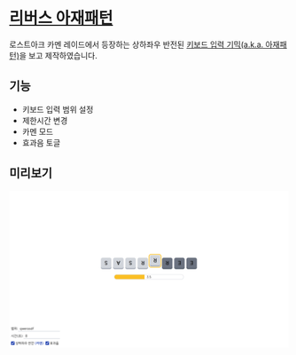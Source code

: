 # [리버스 아재패턴](https://az.bearyu.kr)

로스트아크 카멘 레이드에서 등장하는 상하좌우 반전된 [키보드 입력 기믹(a.k.a. 아재패턴)](https://imgur.com/a/JetNiLY)을 보고 제작하였습니다.

## 기능

- 키보드 입력 범위 설정
- 제한시간 변경
- 카멘 모드
- 효과음 토글

## 미리보기

![preview image](./images/preview.png)
